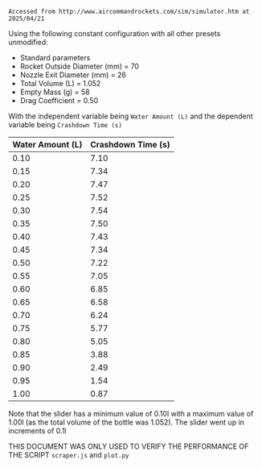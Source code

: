`Accessed from http://www.aircommandrockets.com/sim/simulator.htm at 2025/04/21`

Using the following constant configuration with all other presets unmodified:

- Standard parameters
- Rocket Outside Diameter (mm) = 70
- Nozzle Exit Diameter (mm) = 26
- Total Volume (L) = 1.052
- Empty Mass (g) = 58
- Drag Coefficient = 0.50

With the independent variable being `Water Amount (L)` and the dependent variable being `Crashdown Time (s)`

| Water Amount (L) | Crashdown Time (s) |
| ---------------- | ------------------ |
| 0.10             | 7.10               |
| 0.15             | 7.34               |
| 0.20             | 7.47               |
| 0.25             | 7.52               |
| 0.30             | 7.54               |
| 0.35             | 7.50               |
| 0.40             | 7.43               |
| 0.45             | 7.34               |
| 0.50             | 7.22               |
| 0.55             | 7.05               |
| 0.60             | 6.85               |
| 0.65             | 6.58               |
| 0.70             | 6.24               |
| 0.75             | 5.77               |
| 0.80             | 5.05               |
| 0.85             | 3.88               |
| 0.90             | 2.49               |
| 0.95             | 1.54               |
| 1.00             | 0.87               |

Note that the slider has a minimum value of 0.10l with a maximum value of 1.00l (as the total volume of the bottle was 1.052).
The slider went up in increments of 0.1l

THIS DOCUMENT WAS ONLY USED TO VERIFY THE PERFORMANCE OF THE SCRIPT `scraper.js` and `plot.py`
